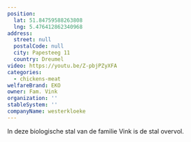 ```yaml
---
position:
  lat: 51.84759588263808
  lng: 5.476412862340968
address:
  street: null
  postalCode: null
  city: Papesteeg 11
  country: Dreumel
video: https://youtu.be/Z-pbjPZyXFA
categories:
  - chickens-meat
welfareBrand: EKO
owner: Fam. Vink
organization: ''
stableSystem: ''
companyName: westerkloeke
---
```

In deze biologische stal van de familie Vink is de stal overvol.